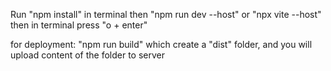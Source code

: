 Run "npm install" in terminal
then "npm run dev --host" or "npx vite --host"
then in terminal press "o + enter"



for deployment:
"npm run build"
which create a "dist" folder, and you will upload content of the folder to server

